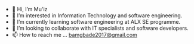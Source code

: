 - 👋 Hi, I’m Mu'iz
- 👀 I’m interested in Information Technology and software engineering. 
- 🌱 I’m currently learning software engineering at ALX SE programme.
- 💞️ I’m looking to collaborate with IT specialists and software developers. 
- 📫 How to reach me ... bamgbade2017@gmail.com 

<!---
BamzGod/BamzGod is a ✨ special ✨ repository because its `README.md` (this file) appears on your GitHub profile.
You can click the Preview link to take a look at your changes.
--->
